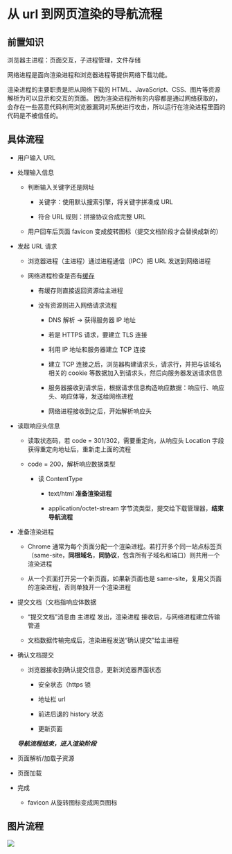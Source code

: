 # 从 url 到网页渲染的导航流程

## 前置知识

浏览器主进程：页面交互，子进程管理，文件存储

网络进程是面向渲染进程和浏览器进程等提供网络下载功能。

渲染进程的主要职责是把从网络下载的 HTML、JavaScript、CSS、图片等资源解析为可以显示和交互的页面。
因为渲染进程所有的内容都是通过网络获取的，会存在一些恶意代码利用浏览器漏洞对系统进行攻击，所以运行在渲染进程里面的代码是不被信任的。

## 具体流程

- 用户输入 URL

- 处理输入信息

  - 判断输入关键字还是网址

    - 关键字：使用默认搜索引擎，将关键字拼凑成 URL

    - 符合 URL 规则：拼接协议合成完整 URL

  - 用户回车后页面 favicon 变成旋转图标（提交文档阶段才会替换成新的）

- 发起 URL 请求

  - 浏览器进程（主进程）通过进程通信（IPC）把 URL 发送到网络进程

  - 网络进程检查是否有[缓存]()

    - 有缓存则直接返回资源给主进程

    - 没有资源则进入网络请求流程

      - DNS 解析 -> 获得服务器 IP 地址

      - 若是 HTTPS 请求，要建立 TLS 连接

      - 利用 IP 地址和服务器建立 TCP 连接

      - 建立 TCP 连接之后，浏览器构建请求头，请求行，并把与该域名相关的 cookie 等数据加入到请求头，然后向服务器发送请求信息

      - 服务器接收到请求后，根据请求信息构造响应数据：响应行、响应头、响应体等，发送给网络进程

      - 网络进程接收到之后，开始解析响应头

- 读取响应头信息

  - 读取状态码，若 code = 301/302，需要重定向，从响应头 Location 字段获得重定向地址后，重新走上面的流程

  - code = 200，解析响应数据类型

    - 读 ContentType

      - text/html **准备渲染进程**

      - application/octet-stream 字节流类型，提交给下载管理器，**结束导航流程**

- 准备渲染进程

  - Chrome 通常为每个页面分配一个渲染进程。若打开多个同一站点标签页（same-site，**同根域名**，**同协议**，包含所有子域名和端口）则共用一个渲染进程

  - 从一个页面打开另一个新页面，如果新页面也是 same-site，复用父页面的渲染进程，否则单独开一个渲染进程

- 提交文档（文档指响应体数据

  - “提交文档”消息由 主进程 发出，渲染进程 接收后，与网络进程建立传输管道

  - 文档数据传输完成后，渲染进程发送“确认提交”给主进程

- 确认文档提交

  - 浏览器接收到确认提交信息，更新浏览器界面状态

    - 安全状态（https 锁

    - 地址栏 url

    - 前进后退的 history 状态

    - 更新页面

  **_导航流程结束，进入渲染阶段_**

- 页面解析/加载子资源

- 页面加载

- 完成

  - favicon 从旋转图标变成网页图标

## 图片流程

![](https://cdn.jsdelivr.net/gh/aaronkwong929/pictures/20210803214115.png)
